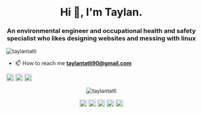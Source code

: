 <h1 align="center">Hi 👋, I'm Taylan.</h1>
<h3 align="center">An environmental engineer and occupational health and safety specialist who likes designing websites and messing with linux</h3>
<p align="left"> <img src="https://komarev.com/ghpvc/?username=taylantatli" alt="taylantatli" /> </p>

- 📫 How to reach me **taylantatli90@gmail.com**

<p align="left"><img src="https://konpa.github.io/devicon/devicon.git/icons/css3/css3-original-wordmark.svg" alt="css3" width="20" height="20"/> <img src="https://konpa.github.io/devicon/devicon.git/icons/html5/html5-original-wordmark.svg" alt="html5" width="20" height="20"/> <img src="https://konpa.github.io/devicon/devicon.git/icons/sass/sass-original.svg" alt="sass" width="20" height="20"/></p><p align="center"> <img src="https://github-readme-stats.vercel.app/api?username=taylantatli&show_icons=true" alt="taylantatli" /> </p>

<p align="center">
<a href="https://dev.to/taylantatli" target="blank"><img align="center" src="https://cdn.jsdelivr.net/npm/simple-icons@3.0.1/icons/dev-dot-to.svg" alt="taylantatli" height="20" width="20" /></a>
<a href="https://twitter.com/tatlitaylan" target="blank"><img align="center" src="https://cdn.jsdelivr.net/npm/simple-icons@3.0.1/icons/twitter.svg" alt="tatlitaylan" height="20" width="20" /></a>
<a href="https://linkedin.com/in/taylantatli" target="blank"><img align="center" src="https://cdn.jsdelivr.net/npm/simple-icons@3.0.1/icons/linkedin.svg" alt="taylantatli" height="20" width="20" /></a>
<a href="https://fb.com/taylantatli34" target="blank"><img align="center" src="https://cdn.jsdelivr.net/npm/simple-icons@3.0.1/icons/facebook.svg" alt="taylantatli34" height="20" width="20" /></a>
<a href="https://instagram.com/tatlitaylan" target="blank"><img align="center" src="https://cdn.jsdelivr.net/npm/simple-icons@3.0.1/icons/instagram.svg" alt="tatlitaylan" height="20" width="20" /></a>
</p>
